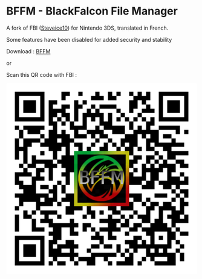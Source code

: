 # BFFM - BlackFalcon File Manager

A fork of FBI ([Steveice10](https://github.com/Steveice10/FBI)) for Nintendo 3DS, translated in French. 

Some features have been disabled for added security and stability

Download : [BFFM](https://github.com/BlackFalcon1961/BFFM-BlackFalconFileManager/releases/tag/BFFM)

or

Scan this QR code with FBI :

![qr](https://github.com/BlackFalcon1961/BFFM-BlackFalconFileManager/blob/main/.github/images/bffm-qr.png)
